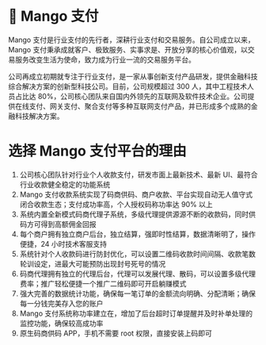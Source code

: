 # 🥭 Mango 支付
Mango 支付是行业支付的先行者，深耕行业支付和交易服务。自公司成立以来，Mango 支付秉承成就客户、极致服务、实事求是、开放分享的核心价值观，以交易服务改变生活为使命，致力成为行业一流的交易服务平台。

公司再成立初期就专注于行业支付，是一家从事创新支付产品研发，提供金融科技综合解决方案的创新型科技公司。目前，公司规模超过 300 人，其中工程技术人员占比达 80%，公司核心团队来自国内外领先的互联网及软件技术企业。公司提供在线支付、网关支付、聚合支付等多种互联网支付产品，并已形成多个成熟的金融科技解决方案。

# 选择 Mango 支付平台的理由
1. 公司核心团队针对行业个人收款支付，研发市面上最新技术、最新 UI、最符合行业收款健全稳定的功能系统
2. Mango 支付收款系统实现了码商供码、商户收款、平台实现自动无人值守式闭合收款生态；支付成功率高，个人授权码称功率达 90% 以上
3. 系统内置全新模式码商代理子系统，多级代理提供源源不断的收款码，同时供码方可得到高额佣金回报
4. 每个商户拥有独立商户后台，独立结算，强即时性结算，数据清晰明了，操作便捷，24 小时技术客服支持
5. 系统针对个人收款码进行防封优化，可以设置二维码收款时间间隔、收款笔数轮训设定，进最大可能预防出现封号死号的情况
6. 码商代理拥有独立的代理后台，代理可以发展代理、散码，可以设置多级代理费率；推广轻松便捷一个推广二维码即可开启躺赚模式
7. 强大完善的数据统计功能，确保每一笔订单的金额流向明确、分配清晰；确保每一分钱完美存入您的账户
8. Mango 支付系统称功率建立在，增加了后台超时订单提醒并及时补单处理的监控功能，确保较高成功率
9. 原生码商供码 APP，手机不需要 root 权限，直接安装上码即可
